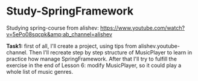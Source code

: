 # Study-SpringFramework
Studying spring-course from alishev: https://www.youtube.com/watch?v=5ePo08sqcpk&amp;ab_channel=alishev

**Task1:** first of all, I'll create a project, using tips from alishev.youtube-channel. Then I'll recreate step by step structure of MusicPlayer to learn in practice how manage SpringFramework.
After that I'll try to fulfill the exercise in the end of Lesson 6: modify MusicPlayer, so it could play a whole list of music genres.

